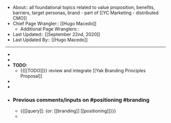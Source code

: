 - About:: all foundational topics related to value proposition, benefits, barriers, target personas, brand - part of [[YC Marketing - distributed CMO]] 
- Chief Page Wrangler:: [[Hugo Macedo]]
    - Additional Page Wranglers:: 
- Last Updated:: [[September 22nd, 2020]]
- Last Updated By:: [[Hugo Macedo]]
- -----------------------------------------------------
- 
- 
- **TODO:**
    - {{[[TODO]]}} review and integrate [[Yak Branding Principles Proposal]]
- 
- 
- ### Previous comments/inputs on #positioning #branding 
    - {{[[query]]: {or: [[branding]] [[positioning]]}}}
    - 
